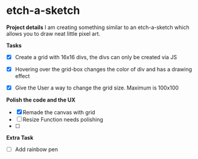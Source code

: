 # etch-a-sketch

**Project details**
I am creating something similar to an etch-a-sketch which allows you to draw neat little pixel art.


**Tasks**
- [X] Create a grid with 16x16 divs, the divs can only be created via JS
- [X] Hovering over the grid-box changes the color of div and has a drawing effect 
- [X] Give the User a way to change the grid size. Maximum is 100x100


**Polish the code and the UX**
- [X] Remade the canvas with grid
- [ ] Resize Function needs polishing
- [ ] 

**Extra Task**
- [ ] Add rainbow pen
